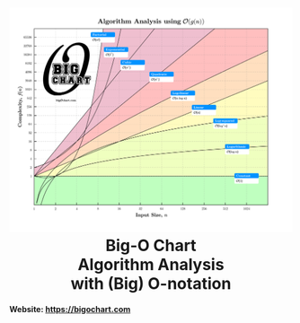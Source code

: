 <h1 align="center">
  <a name="logo"><img src="www/250302_bigochart_loglog.png" alt="Big O Chart" width="750"></a>
  <br>
  Big-O Chart<br>
  Algorithm Analysis<br>
  with (Big) O-notation
</h1>
<h4>Website: <a href="https://bigochart.com">https://bigochart.com</a></h4>
